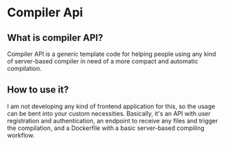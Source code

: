 # Compiler Api
## What is compiler API?
Compiler API is a generic template code for helping people using any kind of server-based compiler in need of a more compact and
automatic compilation.
## How to use it?
I am not developing any kind of frontend application for this, so the usage can be bent into your custom necessities.
Basically, it's an API with user registration and authentication, an endpoint to receive any files and trigger the compilation, and a Dockerfile with a basic server-based compiling workflow. 
